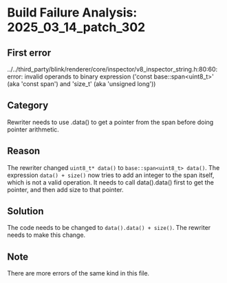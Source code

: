 # Build Failure Analysis: 2025_03_14_patch_302

## First error

../../third_party/blink/renderer/core/inspector/v8_inspector_string.h:80:60: error: invalid operands to binary expression ('const base::span<uint8_t>' (aka 'const span<unsigned char>') and 'size_t' (aka 'unsigned long'))

## Category
Rewriter needs to use .data() to get a pointer from the span before doing pointer arithmetic.

## Reason
The rewriter changed `uint8_t* data()` to `base::span<uint8_t> data()`. The expression `data() + size()` now tries to add an integer to the span itself, which is not a valid operation. It needs to call data().data() first to get the pointer, and then add size to that pointer.

## Solution
The code needs to be changed to `data().data() + size()`. The rewriter needs to make this change.

## Note
There are more errors of the same kind in this file.
